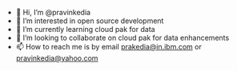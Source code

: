 - 👋 Hi, I’m @pravinkedia
- 👀 I’m interested in open source development
- 🌱 I’m currently learning cloud pak for data
- 💞️ I’m looking to collaborate on cloud pak for data enhancements
- 📫 How to reach me is by email prakedia@in.ibm.com or pravinkedia@yahoo.com

<!---
pravinkedia/pravinkedia is a ✨ special ✨ repository because its `README.md` (this file) appears on your GitHub profile.
You can click the Preview link to take a look at your changes.
--->
